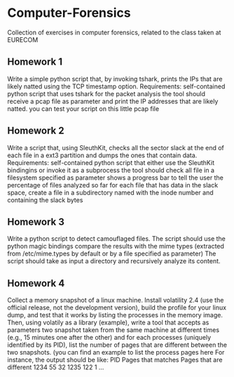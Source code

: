 # Computer-Forensics
Collection of exercises in computer forensics, related to the class taken at EURECOM

## Homework 1
Write a simple python script that, by invoking tshark, prints the IPs that are likely natted using the TCP timestamp option.
Requirements:
self-contained python script that uses tshark for the packet analysis
the tool should receive a pcap file as parameter and print the IP addresses that are likely natted.
you can test your script on this little pcap file

## Homework 2
Write a script that, using SleuthKit, checks all the sector slack at the end of each file in a ext3 partition and dumps the ones that contain data.
Requirements:
self-contained python script that either use the SleuthKit bindingins or invoke it as a subprocess
the tool should check all file in a filesystem specified as parameter
shows a progress bar to tell the user the percentage of files analyzed so far
for each file that has data in the slack space, create a file in a subdirectory named with the inode number and containing the slack bytes

## Homework 3
Write a python script to detect camouflaged files. The script should use the python magic bindings compare the results with the mime types (extracted from /etc/mime.types by default or by a file specified as parameter)
The script should take as input a directory and recursively analyze its content.

## Homework 4
Collect a memory snapshot of a linux machine. Install volatility 2.4 (use the official release, not the development version), build the profile for your linux dump, and test that it works by listing the processes in the memory image. Then, using volatily as a library (example), write a tool that accepts as parameters two snapshot taken from the same machine at different times (e.g., 15 minutes one after the other) and for each processes (uniquely identified by its PID), list the number of pages that are different between the two snapshots. (you can find an example to list the process pages here
For instance, the output should be like:
   PID    Pages that matches      Pages that are different
  1234           55                        32
  1235          122                         1
	...
